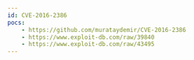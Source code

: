 ```yaml
---
id: CVE-2016-2386
pocs:
    - https://github.com/murataydemir/CVE-2016-2386
    - https://www.exploit-db.com/raw/39840
    - https://www.exploit-db.com/raw/43495
---
```


